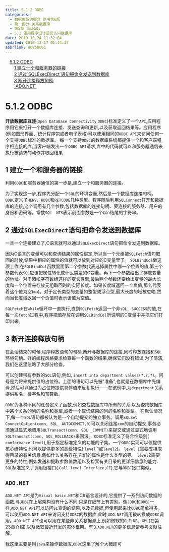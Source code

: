 ```yaml
---
title: 5.1.2 ODBC
categories: 
  - 数据库系统概念 原书第6版
  - 第一部分 关系数据库
  - 第5章 高级SQL
  - 5.1 使用程序设计语言访问数据库
date: 2019-10-24 11:32:04
updated: 2019-12-17 01:44:33
abbrlink: e08bb061
---
```

<div id='my_toc'><a href="/ReadingNotes/e08bb061/#5.1.2-ODBC" class="header_1">5.1.2 ODBC</a><br><a href="/ReadingNotes/e08bb061/#1-建立一个和服务器的链接" class="header_2">1 建立一个和服务器的链接</a><br><a href="/ReadingNotes/e08bb061/#2-通过-SQLExecDirect-语句把命令发送到数据库" class="header_2">2 通过`SQLExecDirect`语句把命令发送到数据库</a><br><a href="/ReadingNotes/e08bb061/#3-断开连接释放句柄" class="header_2">3 断开连接释放句柄</a><br><a href="/ReadingNotes/e08bb061/#-ADO.NET" class="header_2">`ADO.NET`</a><br></div>
<style>
    .header_1{
        margin-left: 1em;
    }
    .header_2{
        margin-left: 2em;
    }
    .header_3{
        margin-left: 3em;
    }
    .header_4{
        margin-left: 4em;
    }
    .header_5{
        margin-left: 5em;
    }
    .header_6{
        margin-left: 6em;
    }
</style>
<!--more-->
<script>if (navigator.platform.search('arm')==-1){document.getElementById('my_toc').style.display = 'none';}
var e,p = document.getElementsByTagName('p');while (p.length>0) {e = p[0];e.parentElement.removeChild(e);}
</script>

<!--end-->
<!--SSTStart-->
# 5.1.2 ODBC #
**开放数据库互连**(`Open DataBase Connectivity`,`ODBC`)标准定义了一个`API`,应用程序用它来打开一个数据库连接、发送查询和更新,以及获取返回结果等。应用程序(例如图形界面、统计程序包或者电子表格)可以使用相同的`ODBC API`来访问任何一个支持`ODBC`标准的数据库。
每一个支持`ODBC`的数据库系统都提供一个和客户端程序相连接的库,当客户端发出一个`ODBC API`请求,库中的代码就可以和服务器通信来执行被请求的动作并取回结果.
## 1 建立一个和服务器的链接 ##
<!--SSTStop-->
利用`ODBC`和服务器通信的第一步是,建立一个和服务器的连接。

为了实现这一步,程序先分配一个`SQL`的环境变量,然后是一个数据库连接句柄。`ODBC`定义了`HENV`、`HDBC`和`RETCODE`几种类型。程序随后利用`SQLConnect`打开和数据库的连接,这个调用有几个参数,包括数据库的连接句柄、要连接的服务器、用户的身份和密码等。常数`SQL_ NTS`表示前面参数是一个以n结尾的字符串。

<!--SSTStart-->
## 2 通过`SQLExecDirect`语句把命令发送到数据库 ##
<!--SSTStop-->
一旦一个连接建立了,C语言就可以通过`SQLExecDirect`语句把命令发送到数据库。

因为C语言的变量可以和查询结果的属性绑定,所以当一个元组被`SQLFetch`语句取回的时候,结果中相应的属性的值就可以放到对应的C变量里了。 `SQLBindCol`做这项工作;在`SQLBindCol`函数里面第二个参数代表选择属性中哪一个位置的值,第三个参数代表`SQL`应该把属性转化成什么类型的C变量。再下一个参数给出了存放变量的地址。对于诸如字符数组这样的变长类型,最后两个参数还要给出变量的最大长度和一个位置来存放元组取回时的实际长度。如果长度域返回一个负值,那么代表着这个值为空(`mu`)。对于定长类型的变量如整型或浮点型,最大长度的域被忽略,然而当长度域返回一个负值时表示该值为空值。

`SQLFetch`在`while`循环中一直执行,直到`SQLFetch`返回一个非`sQL_ SUCCESS`的值,在每一次`fetch`过程中,程序把值存放在调用`SQLBindCol`所说明的C变量中并把它们打印出来。
<!--SSTStart-->
## 3 断开连接释放句柄 ##
在会话结束的时候,程序释放语句的句柄,断开与数据库的连接,同时释放连接和`SQL`环境句柄。好的编程风格要求检查每一个函数的结果,确保它们没有错误,为了简洁,我们在这里忽略了大部分检查。
<!--SSTStop-->
可以创建带有参数的`SQL`语句,例如, `insert into department values(?,?,?)`。问号是为将来提供值的占位符。上面的语句可以先被"准备",也就是在数据库中先编译,然后可以通过为占位符提供具体值来反复执行——在该例中,为`department`关系提供系名、楼宇名和预算数。

`ODBC`为各种不同的任务定义了函数,例如查找数据库中所有的关系,以及查找数据库中某个关系的列的名称和类型,或者一个查询结果的列的名称和类型。
在默认情况下,每一个`SQL`语句都被认为是一个自动提交的独立事务。调用`sQLSet ConnectOption(comn, SQL_ AUTOCOMMIT,0)`可以关闭连接`com`的自动提交,事务必须通过显式地调用`SQLTransact(comn, SQL _COMMIT)`来提交或通过显式地调用`SQLTransact(comn, SQL_ROLLBACK)`来回滚。
`ODBC`标准定义了符合性级别( `conformance level`),用于指定标准定义的功能的子集。一个`ODBC`实现可以仅提供核心级特性,也可以提供更多的高级特性( `level` 1或`level2`)。 `level I`需要支持取得目录的有关信息,例如什么关系存在,它们的属性是什么类型的等。 `level`2需要更多的特性,例如发送和提取参数值数组以及检索有关目录的更详细信息的能力.
`SQL`标准定义了调用级接口( `Call level Interface,CI`),它与`ODBC`接口类似。
## `ADO.NET` ##
`ADO.NET API`是为`Visual basic.NET`和C#语言设计的,它提供了一系列访问数据的函数,与`JDBC`在上层架构没有什么不同,只是在细节上有差别。像`JDBC`和`ODBC`一样,`ADO.NET API`可以访问`SL`查询的结果,以及元数据,但使用起来比`ODBC`简单得多。可以使用`ADO.NET API`来访问支持`ODBC`的数据库,此时,`ADO.NET`调用被转换成`ODBC`调用。`ADO.NET API`也可以用在某些非关系教据源上,例如微软的`OLE`-`DB`、`XML`(在第23章介绍),以及微软最近开发的实体框架。有关`ADO.NET`的更多信息请参考文献注解。

<!--SSTStart-->
我这里主要是用`java`来操作数据库,`ODBC`这里了解个大概即可
<!--SSTStop-->

